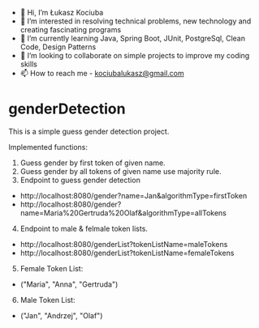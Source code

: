 - 👋 Hi, I’m Łukasz Kociuba
- 👀 I’m interested in resolving technical problems, new technology and creating fascinating programs
- 🌱 I’m currently learning Java, Spring Boot, JUnit, PostgreSql, Clean Code, Design Patterns
- 💞️ I’m looking to collaborate on simple projects to improve my coding skills
- 📫 How to reach me - kociubalukasz@gmail.com

# genderDetection
This is a simple guess gender detection project.

Implemented functions:

1. Guess gender by first token of given name.
2. Guess gender by all tokens of given name use majority rule.
3. Endpoint to guess gender detection
 -   http://localhost:8080/gender?name=Jan&algorithmType=firstToken
 -   http://localhost:8080/gender?name=Maria%20Gertruda%20Olaf&algorithmType=allTokens
4. Endpoint to male & felmale token lists.
 -    http://localhost:8080/genderList?tokenListName=maleTokens
 -    http://localhost:8080/genderList?tokenListName=femaleTokens

5. Female Token List:
 -   ("Maria", "Anna", "Gertruda")
6. Male Token List:
 -   ("Jan", "Andrzej", "Olaf")
